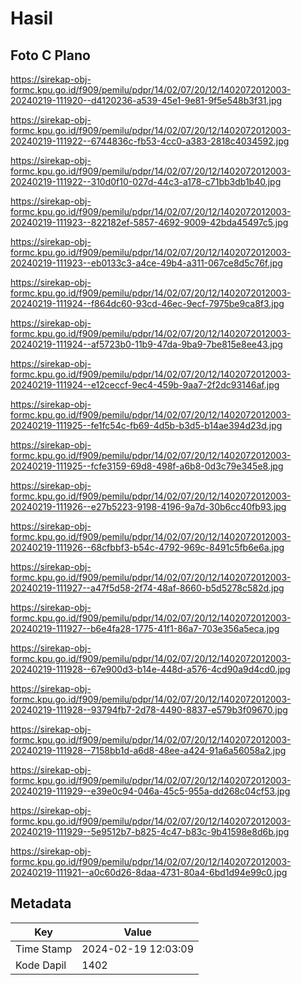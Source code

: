 # Hasil

## Foto C Plano

https://sirekap-obj-formc.kpu.go.id/f909/pemilu/pdpr/14/02/07/20/12/1402072012003-20240219-111920--d4120236-a539-45e1-9e81-9f5e548b3f31.jpg

https://sirekap-obj-formc.kpu.go.id/f909/pemilu/pdpr/14/02/07/20/12/1402072012003-20240219-111922--6744836c-fb53-4cc0-a383-2818c4034592.jpg

https://sirekap-obj-formc.kpu.go.id/f909/pemilu/pdpr/14/02/07/20/12/1402072012003-20240219-111922--310d0f10-027d-44c3-a178-c71bb3db1b40.jpg

https://sirekap-obj-formc.kpu.go.id/f909/pemilu/pdpr/14/02/07/20/12/1402072012003-20240219-111923--822182ef-5857-4692-9009-42bda45497c5.jpg

https://sirekap-obj-formc.kpu.go.id/f909/pemilu/pdpr/14/02/07/20/12/1402072012003-20240219-111923--eb0133c3-a4ce-49b4-a311-067ce8d5c76f.jpg

https://sirekap-obj-formc.kpu.go.id/f909/pemilu/pdpr/14/02/07/20/12/1402072012003-20240219-111924--f864dc60-93cd-46ec-9ecf-7975be9ca8f3.jpg

https://sirekap-obj-formc.kpu.go.id/f909/pemilu/pdpr/14/02/07/20/12/1402072012003-20240219-111924--af5723b0-11b9-47da-9ba9-7be815e8ee43.jpg

https://sirekap-obj-formc.kpu.go.id/f909/pemilu/pdpr/14/02/07/20/12/1402072012003-20240219-111924--e12ceccf-9ec4-459b-9aa7-2f2dc93146af.jpg

https://sirekap-obj-formc.kpu.go.id/f909/pemilu/pdpr/14/02/07/20/12/1402072012003-20240219-111925--fe1fc54c-fb69-4d5b-b3d5-b14ae394d23d.jpg

https://sirekap-obj-formc.kpu.go.id/f909/pemilu/pdpr/14/02/07/20/12/1402072012003-20240219-111925--fcfe3159-69d8-498f-a6b8-0d3c79e345e8.jpg

https://sirekap-obj-formc.kpu.go.id/f909/pemilu/pdpr/14/02/07/20/12/1402072012003-20240219-111926--e27b5223-9198-4196-9a7d-30b6cc40fb93.jpg

https://sirekap-obj-formc.kpu.go.id/f909/pemilu/pdpr/14/02/07/20/12/1402072012003-20240219-111926--68cfbbf3-b54c-4792-969c-8491c5fb6e6a.jpg

https://sirekap-obj-formc.kpu.go.id/f909/pemilu/pdpr/14/02/07/20/12/1402072012003-20240219-111927--a47f5d58-2f74-48af-8660-b5d5278c582d.jpg

https://sirekap-obj-formc.kpu.go.id/f909/pemilu/pdpr/14/02/07/20/12/1402072012003-20240219-111927--b6e4fa28-1775-41f1-86a7-703e356a5eca.jpg

https://sirekap-obj-formc.kpu.go.id/f909/pemilu/pdpr/14/02/07/20/12/1402072012003-20240219-111928--67e900d3-b14e-448d-a576-4cd90a9d4cd0.jpg

https://sirekap-obj-formc.kpu.go.id/f909/pemilu/pdpr/14/02/07/20/12/1402072012003-20240219-111928--93794fb7-2d78-4490-8837-e579b3f09670.jpg

https://sirekap-obj-formc.kpu.go.id/f909/pemilu/pdpr/14/02/07/20/12/1402072012003-20240219-111928--7158bb1d-a6d8-48ee-a424-91a6a56058a2.jpg

https://sirekap-obj-formc.kpu.go.id/f909/pemilu/pdpr/14/02/07/20/12/1402072012003-20240219-111929--e39e0c94-046a-45c5-955a-dd268c04cf53.jpg

https://sirekap-obj-formc.kpu.go.id/f909/pemilu/pdpr/14/02/07/20/12/1402072012003-20240219-111929--5e9512b7-b825-4c47-b83c-9b41598e8d6b.jpg

https://sirekap-obj-formc.kpu.go.id/f909/pemilu/pdpr/14/02/07/20/12/1402072012003-20240219-111921--a0c60d26-8daa-4731-80a4-6bd1d94e99c0.jpg


## Metadata

| Key        | Value               |
| ---------- | ------------------- |
| Time Stamp | 2024-02-19 12:03:09 |
| Kode Dapil | 1402                |



